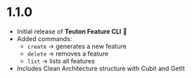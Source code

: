 # 1.1.0

- Initial release of **Teuton Feature CLI** 🎉
- Added commands:
  - `create` → generates a new feature
  - `delete` → removes a feature
  - `list` → lists all features
- Includes Clean Architecture structure with Cubit and GetIt
